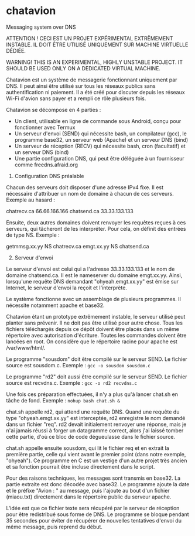 # chatavion
Messaging system over DNS

ATTENTION ! CECI EST UN PROJET EXPÉRIMENTAL EXTRÊMEMENT INSTABLE. IL DOIT ÊTRE UTILISÉ UNIQUEMENT SUR MACHINE VIRTUELLE DÉDIÉE.

WARNING! THIS IS AN EXPERIMENTAL, HIGHLY UNSTABLE PROJECT. IT SHOULD BE USED ONLY ON A DEDICATED VIRTUAL MACHINE.

Chatavion est un système de messagerie fonctionnant uniquement par DNS. 
Il peut ainsi être utilisé sur tous les réseaux publics sans authentification ni paiement.
Il a été créé pour discuter depuis les réseaux Wi-Fi d'avion sans payer et a rempli ce rôle plusieurs fois.

Chatavion se décompose en 4 parties : 
 - Un client, utilisable en ligne de commande sous Android, conçu pour fonctionner avec Termux
 - Un serveur d'envoi (SEND) qui nécessite bash, un compilateur (gcc), le programme base32, un serveur web (Apache) et un serveur DNS (bind)
 - Un serveur de réception (RECV) qui nécessite bash, cron (facultatif) et un serveur DNS (bind)
 - Une partie configuration DNS, qui peut être déléguée à un fournisseur comme freedns.afraid.org 
 
1. Configuration DNS préalable

Chacun des serveurs doit disposer d'une adresse IPv4 fixe. Il est nécessaire d'attribuer un nom de domaine à chacun de ces serveurs. Exemple au hasard :

chatrecv.ca    66.66.166.166
chatsend.ca    33.33.133.133

Ensuite, deux autres domaines doivent renvoyer les requêtes reçues à ces serveurs, qui tâcheront de les interpréter. 
Pour cela, on définit des entrées de type NS. Exemple :

getmmsg.xx.yy   NS   chatrecv.ca
emgt.xx.yy      NS   chatsend.ca

2. Serveur d'envoi

Le serveur d'envoi est celui qui a l'adresse 33.33.133.133 et le nom de domaine chatsend.ca. 
Il est le nameserver du domaine emgt.xx.yy. 
Ainsi, lorsqu'une requête DNS demandant "ohyeah.emgt.xx.yy" est émise sur Internet, le serveur d'envoi la reçoit et l'interprète. 

Le système fonctionne avec un assemblage de plusieurs programmes. Il nécessite notamment apache et base32.

Chatavion étant un prototype extrêmement instable, le serveur utilisé peut planter sans prévenir. 
Il ne doit pas être utilisé pour autre chose. Tous les fichiers téléchargés depuis ce dépôt doivent être placés dans un même répertoire avec autorisation d'écriture. Toutes les commandes doivent être lancées en root.
On considère que le répertoire racine pour apache est /var/www/html/.

Le programme "sousdom" doit être compilé sur le serveur SEND. Le fichier source est sousdom.c. Exemple :
```gcc -o sousdom sousdom.c```

Le programme "rd2" doit aussi être compilé sur le serveur SEND. Le fichier source est recvdns.c. Exemple :
```gcc -o rd2 recvdns.c```

Une fois ces préparation effectuées, il n'y a plus qu'à lancer chat.sh en tâche de fond. Exemple :
```nohup bash chat.sh &```

chat.sh appelle rd2, qui attend une requête DNS. Quand une requête du type "ohyeah.emgt.xx.yy" est interceptée, rd2 enregistre le nom demandé dans un fichier "req". rd2 devait initialement renvoyer une réponse, mais je n'ai jamais réussi à forger un datagramme correct, alors j'ai laissé tomber cette partie, d'où ce bloc de code dégueulasse dans le fichier source.

chat.sh appelle ensuite sousdom, qui lit le fichier req et en extrait la première partie, celle qui vient avant le premier point (dans notre exemple, "ohyeah"). Ce programme en C est un vestige d'un autre projet très ancien et sa fonction pourrait être incluse directement dans le script. 

Pour des raisons techniques, les messages sont transmis en base32. La partie extraite est donc décodée avec base32.
Le programme ajoute la date et le préfixe "Avion : " au message, puis l'ajoute au bout d'un fichier (miaou.txt) directement dans le répertoire public du serveur apache.

L'idée est que ce fichier texte sera récupéré par le serveur de réception pour être redistribué sous forme de DNS.
Le programme se bloque pendant 35 secondes pour éviter de récupérer de nouvelles tentatives d'envoi du même message, puis reprend du début.
